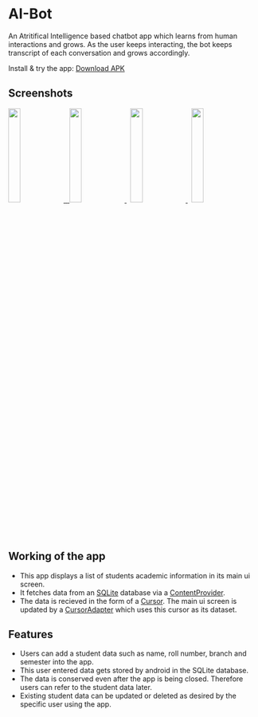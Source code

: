 # AI-Bot
An Atritifical Intelligence based chatbot app which learns from human interactions and grows.
As the user keeps interacting, the bot keeps transcript of each conversation and grows accordingly.


 Install & try the app: [Download APK](https://drive.google.com/file/d/1NzS22CWuP5iF0RQOytyMGUt_TKbALD7V/view)
 
 
 ## Screenshots


  
 <a href="https://user-images.githubusercontent.com/42529024/168420459-cc69c5be-cab5-40f4-bd4a-fa11967aaf73.png" target="_blank">
  <img src="https://user-images.githubusercontent.com/42529024/168420459-cc69c5be-cab5-40f4-bd4a-fa11967aaf73.png" width="22%" />
 <span>&nbsp;</span>
 <a href="https://user-images.githubusercontent.com/42529024/168420497-252d4e7c-79d4-47aa-ae7e-228e03f8937b.png" target="_blank">
  <img src="https://user-images.githubusercontent.com/42529024/168420497-252d4e7c-79d4-47aa-ae7e-228e03f8937b.png" width="22%" />
</a>
<span>&nbsp;</span>
<a href="https://user-images.githubusercontent.com/42529024/168420548-b1af980c-9fbd-4bf3-9eaf-cf70e71a1990.png" target="_blank">
  <img src="https://user-images.githubusercontent.com/42529024/168420548-b1af980c-9fbd-4bf3-9eaf-cf70e71a1990.png" width="22%" />
</a>
<span>&nbsp;</span>
<a href="https://user-images.githubusercontent.com/42529024/168420581-a1b65a67-0c86-47ea-8c57-838e35bfecf5.png" target="_blank">
  <img src="https://user-images.githubusercontent.com/42529024/168420581-a1b65a67-0c86-47ea-8c57-838e35bfecf5.png" width="22%" />
</a>

## Working of the app
 
 * This app displays a list of students academic information in its main ui screen.
 * It fetches data from an [SQLite](https://github.com/sqlite/sqlite) database via a [ContentProvider](https://developer.android.com/guide/topics/providers/content-providers).
 * The data is recieved in the form of a [Cursor](https://developer.android.com/reference/android/database/Cursor). The main ui screen is updated by a [CursorAdapter](https://developer.android.com/reference/android/widget/CursorAdapter) which uses this cursor as its dataset.
 
 ## Features
 * Users can add a student data such as name, roll number, branch and semester into the app. 
 * This user entered data gets stored by android in the SQLite database.
 * The data is conserved even after the app is being closed. Therefore users can refer to the student data later.
 * Existing student data can be updated or deleted as desired by the specific user using the app.
